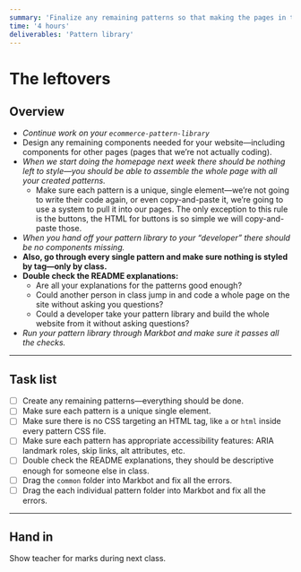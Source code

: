 ```yaml
---
summary: 'Finalize any remaining patterns so that making the pages in the coming weeks will be just copy-and-paste.'
time: '4 hours'
deliverables: 'Pattern library'
---
```


# The leftovers

## Overview

- *Continue work on your `ecommerce-pattern-library`*
- Design any remaining components needed for your website—including components for other pages (pages that we’re not actually coding).
- *When we start doing the homepage next week there should be nothing left to style—you should be able to assemble the whole page with all your created patterns.*
  - Make sure each pattern is a unique, single element—we’re not going to write their code again, or even copy-and-paste it, we’re going to use a system to pull it into our pages. The only exception to this rule is the buttons, the HTML for buttons is so simple we will copy-and-paste those.
- *When you hand off your pattern library to your “developer” there should be no components missing.*
- **Also, go through every single pattern and make sure nothing is styled by tag—only by class.**
- **Double check the README explanations:**
  - Are all your explanations for the patterns good enough?
  - Could another person in class jump in and code a whole page on the site without asking you questions?
  - Could a developer take your pattern library and build the whole website from it without asking questions?
- *Run your pattern library through Markbot and make sure it passes all the checks.*

---

## Task list

- [ ] Create any remaining patterns—everything should be done.
- [ ] Make sure each pattern is a unique single element.
- [ ] Make sure there is no CSS targeting an HTML tag, like `a` or `html` inside every pattern CSS file.
- [ ] Make sure each pattern has appropriate accessibility features: ARIA landmark roles, skip links, alt attributes, etc.
- [ ] Double check the README explanations, they should be descriptive enough for someone else in class.
- [ ] Drag the `common` folder into Markbot and fix all the errors.
- [ ] Drag the each individual pattern folder into Markbot and fix all the errors.

---

## Hand in

Show teacher for marks during next class.
